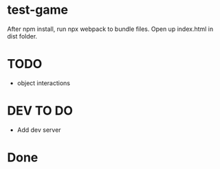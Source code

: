 # test-game

After npm install, run npx webpack to bundle files. Open up index.html in dist folder.

# TODO

* object interactions

# DEV TO DO

* Add dev server

# Done


